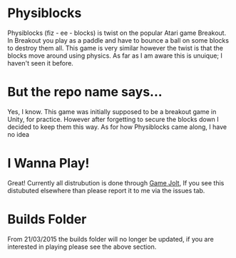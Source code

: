 Physiblocks
===========
Physiblocks (fiz - ee - blocks) is twist on the popular Atari game Breakout. In Breakout you play as a paddle and have to bounce a ball on some blocks to destroy them all. This game is very similar however the twist is that the blocks move around using physics. As far as I am aware this is unuique; I haven't seen it before.

But the repo name says...
=========================
Yes, I know. This game was initially supposed to be a breakout game in Unity, for practice. However after forgetting to secure the blocks down I decided to keep them this way. As for how Physiblocks came along, I have no idea

I Wanna Play!
=============
Great! Currently all distrubution is done through [Game Jolt][GameJolt], If you see this distubuted elsewhere than please report it to me via the issues tab.

[GameJolt]: http://gamejolt.com/games/arcade/phhysiblocks/54829/

Builds Folder
=============
From 21/03/2015 the builds folder will no longer be updated, if you are interested in playing please see the above section.